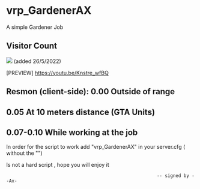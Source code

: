 # vrp_GardenerAX
A simple Gardener Job

## Visitor Count
  <img src="https://profile-counter.glitch.me/vrp_GardenerAX/count.svg" /> (added 26/5/2022)

[PREVIEW]  https://youtu.be/Knstre_wfBQ

Resmon (client-side):
0.00 Outside of range
--------------------
0.05 At 10 meters distance (GTA Units)
--------------------
0.07-0.10 While working at the job
--------------------

In order for the script to work add "vrp_GardenerAX" in your server.cfg ( without the "")

Is not a hard script , hope you will enjoy it

                                                            -- signed by --Ax-
